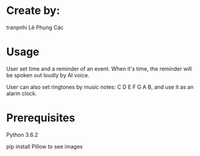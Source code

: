 # Create by:
tranpnhi
Lê Phụng Các

# Usage
User set time and a reminder of an event. When it's time, the reminder will be spoken out loudly by AI voice.

User can also set ringtones by music notes: C D E F G A B, and use it as an alarm clock.
# Prerequisites
Python 3.6.2

pip install Pillow to see images
